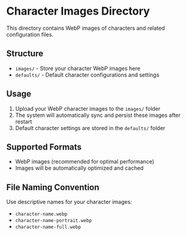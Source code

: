 # Character Images Directory

This directory contains WebP images of characters and related configuration files.

## Structure

- `images/` - Store your character WebP images here
- `defaults/` - Default character configurations and settings

## Usage

1. Upload your WebP character images to the `images/` folder
2. The system will automatically sync and persist these images after restart
3. Default character settings are stored in the `defaults/` folder

## Supported Formats

- WebP images (recommended for optimal performance)
- Images will be automatically optimized and cached

## File Naming Convention

Use descriptive names for your character images:
- `character-name.webp`
- `character-name-portrait.webp`
- `character-name-full.webp`